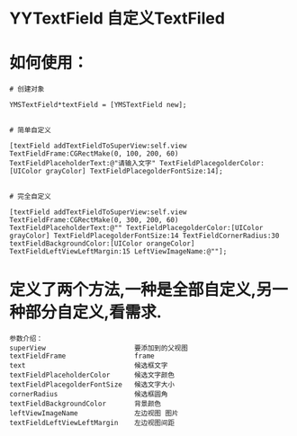 # YYTextField 自定义TextFiled

# 如何使用：

    # 创建对象
	
    YMSTextField*textField = [YMSTextField new];
	
    
    # 简单自定义
	
    [textField addTextFieldToSuperView:self.view TextFieldFrame:CGRectMake(0, 100, 200, 60) TextFieldPlaceholderText:@"请输入文字" TextFieldPlacegolderColor:[UIColor grayColor] TextFieldPlacegolderFontSize:14];
	
    
    # 完全自定义
	
    [textField addTextFieldToSuperView:self.view TextFieldFrame:CGRectMake(0, 300, 200, 60) TextFieldPlaceholderText:@"" TextFieldPlacegolderColor:[UIColor grayColor] TextFieldPlacegolderFontSize:14 TextFieldCornerRadius:30 textFieldBackgroundColor:[UIColor orangeColor] TextFieldLeftViewLeftMargin:15 LeftViewImageName:@""];
    
    
# 定义了两个方法,一种是全部自定义,另一种部分自定义,看需求.

    参数介绍：
    superView                      要添加到的父视图
    textFieldFrame                 frame
    text                           候选框文字
    textFieldPlaceholderColor      候选文字颜色
    textFieldPlacegolderFontSize   候选文字大小
    cornerRadius                   候选框圆角
    textFieldBackgroundColor       背景颜色
    leftViewImageName              左边视图 图片
    textFieldLeftViewLeftMargin    左边视图间距
